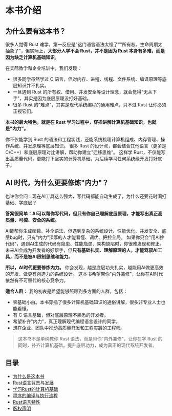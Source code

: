 # 本书介绍

## 为什么要有这本书？

很多人觉得 Rust 难学，第一反应是"这门语言语法太怪了""所有权、生命周期太抽象了"，但实际上，**大部分人学不会 Rust，并不是因为 Rust 本身有多难，而是因为缺乏计算机基础知识**。

在实际教学和企业培训中，我们发现：
- 很多同学虽然学过 C 语言，但对内存、进程、线程、文件系统、编译原理等底层知识并不扎实。
- 一旦遇到 Rust 的所有权、借用、并发安全等设计理念，就会觉得"无从下手"，其实是因为底层原理没打好基础。
- 很多 Rust 的"难点"，其实是现代系统编程的通用难点，只不过 Rust 让你必须正视它们。

**本书的最大特色，就是在 Rust 学习过程中，穿插讲解计算机基础知识，也就是"内力"。**

你不仅能学到 Rust 的语法和工程实践，还能系统梳理计算机组成、内存管理、操作系统、并发原理等底层知识。
很多 Rust 的设计点，都会结合其他语言（更多是C/C++）和底层原理对比讲解，帮助你建立"迁移思维"。
这样学 Rust，不仅能写出高质量代码，更能打下坚实的计算机基础，为后续学习任何系统级开发打好底子。

## AI 时代，为什么更要修炼"内力"？

也许你会问：现在AI工具这么强大，写代码都能自动生成了，为什么还要花时间打基础、学底层？

**答案很简单：AI可以帮你写代码，但只有你自己理解底层原理，才能写出真正高质量、可控、安全的系统。**

AI能帮你生成函数、补全语法，但遇到复杂的系统设计、性能优化、并发安全、底层bug时，只有"内力"深厚的人才能看懂、调优、把控全局。
如果你只会"用AI抄代码"，遇到AI生成的代码有隐患、性能瓶颈、架构缺陷时，你很难发现和修正。
未来AI会成为开发者的好帮手，但**只有基础扎实、理解原理的人，才能驾驭AI工具，而不是被AI限制思维和能力**。

**所以，AI时代更要修炼内力。**
你会发现，越是底层功夫扎实，越能用AI做更高效的开发、做更有创造力的系统设计。
这本书希望带你"内外兼修"，让你在AI时代依然有不可替代的核心竞争力。

**适合人群：**
我的初衷是希望能够照顾到多方面的人群，包括：
- 零基础小白。本书穿插了很多计算机基础知识的通俗讲解，很多非专业人士也能看懂。
- 有 C 语言基础，但对底层原理不熟悉的开发者。
- 希望补齐"内力"，真正理解现代编程语言设计的同学。
- 想在企业、团队中推动高质量开发和工程实践的工程师。

> 这本书不是单纯教你 Rust 语法，而是带你"内外兼修"，让你在学 Rust 的同时，补齐计算机基础，提升底层功力，成为真正的现代系统开发者。

## 目录

- [为什么是这本书](./ch0.md)
- [Rust语言背景与发展](./ch1.md)
- [学习Rust的计算机基础](./ch2.md)
- [程序的编译与执行流程](./ch3.md)
- [Rust语言特性](./ch4.md)
- [版权声明](copyright.md)